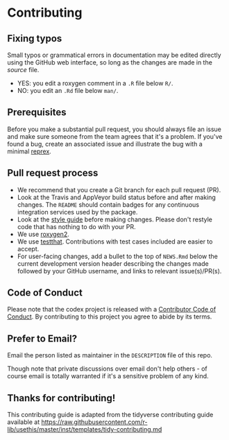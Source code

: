 # Contributing

## Fixing typos

Small typos or grammatical errors in documentation may be edited directly using the GitHub web interface, so long as the changes are made in the _source_ file.

* YES: you edit a roxygen comment in a `.R` file below `R/`.
* NO: you edit an `.Rd` file below `man/`.

## Prerequisites

Before you make a substantial pull request, you should always file an issue and make sure someone from the team agrees that it's a problem. If you've found a bug, create an associated issue and illustrate the bug with a minimal  [reprex](https://www.tidyverse.org/help/#reprex).

## Pull request process

* We recommend that you create a Git branch for each pull request (PR).  
* Look at the Travis and AppVeyor build status before and after making changes. The `README` should contain badges for any continuous integration services used by the package.  
* Look at the [style guide](https://github.com/tesselle/codex/blob/master/.github/CODING_STYLE.md) before making changes. Please don't restyle code that has nothing to do with your PR.
* We use [roxygen2](https://cran.r-project.org/package=roxygen2).  
* We use [testthat](https://cran.r-project.org/package=testthat). Contributions with test cases included are easier to accept.  
* For user-facing changes, add a bullet to the top of `NEWS.Rmd` below the current development version header describing the changes made followed by your GitHub username, and links to relevant issue(s)/PR(s).

## Code of Conduct

Please note that the codex project is released with a [Contributor Code of Conduct](https://github.com/nfrerebeau/codex/blob/master/.github/CODE_OF_CONDUCT.md). By contributing to this project you agree to abide by its terms.

## Prefer to Email? 

Email the person listed as maintainer in the `DESCRIPTION` file of this repo.

Though note that private discussions over email don't help others - of course email is totally warranted if it's a sensitive problem of any kind.

## Thanks for contributing!

This contributing guide is adapted from the tidyverse contributing guide available at https://raw.githubusercontent.com/r-lib/usethis/master/inst/templates/tidy-contributing.md 
